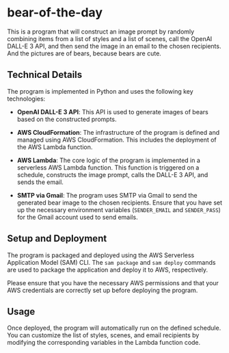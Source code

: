 # bear-of-the-day
This is a program that will construct an image prompt by randomly combining items from a list of styles and a list of scenes, call the OpenAI DALL-E 3 API, and then send the image in an email to the chosen recipients.
And the pictures are of bears, because bears are cute.

## Technical Details

The program is implemented in Python and uses the following key technologies:

- **OpenAI DALL-E 3 API**: This API is used to generate images of bears based on the constructed prompts.

- **AWS CloudFormation**: The infrastructure of the program is defined and managed using AWS CloudFormation. This includes the deployment of the AWS Lambda function.

- **AWS Lambda**: The core logic of the program is implemented in a serverless AWS Lambda function. This function is triggered on a schedule, constructs the image prompt, calls the DALL-E 3 API, and sends the email.

- **SMTP via Gmail**: The program uses SMTP via Gmail to send the generated bear image to the chosen recipients. Ensure that you have set up the necessary environment variables (`SENDER_EMAIL` and `SENDER_PASS`) for the Gmail account used to send emails.

## Setup and Deployment

The program is packaged and deployed using the AWS Serverless Application Model (SAM) CLI. The `sam package` and `sam deploy` commands are used to package the application and deploy it to AWS, respectively.

Please ensure that you have the necessary AWS permissions and that your AWS credentials are correctly set up before deploying the program.

## Usage

Once deployed, the program will automatically run on the defined schedule. You can customize the list of styles, scenes, and email recipients by modifying the corresponding variables in the Lambda function code.

